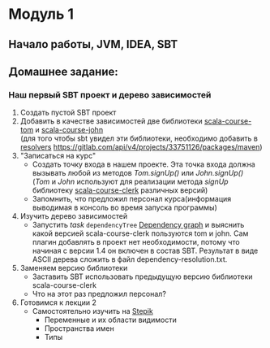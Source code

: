 # Модуль 1
## Начало работы, JVM, IDEA, SBT


## Домашнее задание:
### Наш первый SBT проект и дерево зависимостей
1. Создать пустой SBT проект
1. Добавить в качестве зависимостей две библиотеки [scala-course-tom](https://gitlab.com/tinkoff_scala_online/registry/-/packages/5169501) и [scala-course-john](https://gitlab.com/tinkoff_scala_online/registry/-/packages/5169507) <br/>
   (для того чтобы sbt увидел эти библиотеки, необходимо добавить в [resolvers](https://www.scala-sbt.org/1.x/docs/Resolvers.html) https://gitlab.com/api/v4/projects/33751126/packages/maven)
1. "Записаться на курс"
    * Создать точку входа в нашем проекте. Эта точка входа должна вызывать любой из методов *Tom.signUp()* или *John.signUp()* <br/>
      (*Tom* и *John* используют для реализации метода *signUp* библиотеку [scala-course-clerk](https://gitlab.com/tinkoff_scala_online/registry/-/packages/5169492) различных версий)
    * Запомнить, что предложил персонал курса(информация выводимая в консоль во время запуска программы)
1. Изучить дерево зависимостей
    * Запустить *task* `dependencyTree` [Dependency graph](https://github.com/sbt/sbt-dependency-graph)
      и выяснить какой версией scala-course-clerk пользуются tom и john.
      Сам плагин добавлять в проект нет необходимости, потому что начиная с версии 1.4 он включен в состав SBT.
      Результат в виде ASCII дерева сложить в файл dependency-resolution.txt. 
1. Заменяем версию библиотеки
    * Заставить SBT использовать предыдущую версию библиотеки scala-course-clerk
    * Что на этот раз предложил персонал? 
1. Готовимся к лекции 2
   * Самостоятельно изучить на [Stepik](https://stepik.org/lesson/105955/step/1?unit=80485) 
      * Переменные и их области видимости
      * Пространства имен
      * Типы


